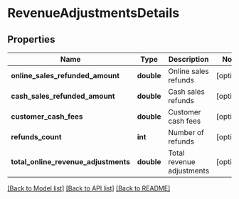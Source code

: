 # RevenueAdjustmentsDetails

## Properties
Name | Type | Description | Notes
------------ | ------------- | ------------- | -------------
**online_sales_refunded_amount** | **double** | Online sales refunds | [optional] 
**cash_sales_refunded_amount** | **double** | Cash sales refunds | [optional] 
**customer_cash_fees** | **double** | Customer cash fees | [optional] 
**refunds_count** | **int** | Number of refunds | [optional] 
**total_online_revenue_adjustments** | **double** | Total revenue adjustments | [optional] 

[[Back to Model list]](../README.md#documentation-for-models) [[Back to API list]](../README.md#documentation-for-api-endpoints) [[Back to README]](../README.md)


